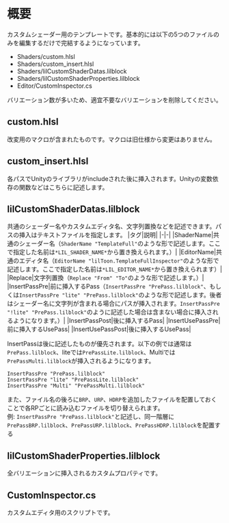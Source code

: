 # 概要
カスタムシェーダー用のテンプレートです。基本的には以下の5つのファイルのみを編集するだけで完結するようになっています。

- Shaders/custom.hlsl
- Shaders/custom_insert.hlsl
- Shaders/lilCustomShaderDatas.lilblock
- Shaders/lilCustomShaderProperties.lilblock
- Editor/CustomInspector.cs

バリエーション数が多いため、適宜不要なバリエーションを削除してください。

## custom.hlsl
改変用のマクロが含まれたものです。マクロは旧仕様から変更はありません。

## custom_insert.hlsl
各パスでUnityのライブラリがincludeされた後に挿入されます。Unityの変数依存の関数などはこちらに記述します。

## lilCustomShaderDatas.lilblock
共通のシェーダー名やカスタムエディタ名、文字列置換などを記述できます。パスの挿入はテキストファイルを指定します。
|タグ|説明|
|-|-|
|ShaderName|共通のシェーダー名（`ShaderName "TemplateFull"`のような形で記述します。ここで指定した名前は`*LIL_SHADER_NAME*`から置き換えられます。）|
|EditorName|共通のエディタ名（`EditorName "lilToon.TemplateFullInspector"`のような形で記述します。ここで指定した名前は`*LIL_EDITOR_NAME*`から置き換えられます）|
|Replace|文字列置換（`Replace "From" "To"`のような形で記述します。）|
|InsertPassPre|前に挿入するPass（`InsertPassPre "PrePass.lilblock"`、もしくは`InsertPassPre "lite" "PrePass.lilblock"`のような形で記述します。後者はシェーダー名に文字列が含まれる場合にパスが挿入されます。`InsertPassPre "!lite" "PrePass.lilblock"`のように記述した場合は含まない場合に挿入されるようになります。）|
|InsertPassPost|後に挿入するPass|
|InsertUsePassPre|前に挿入するUsePass|
|InsertUsePassPost|後に挿入するUsePass|

InsertPassは後に記述したものが優先されます。以下の例では通常は`PrePass.lilblock`、liteでは`PrePassLite.lilblock`、Multiでは`PrePassMulti.lilblock`が挿入されるようになります。
```
InsertPassPre "PrePass.lilblock"
InsertPassPre "lite" "PrePassLite.lilblock"
InsertPassPre "Multi" "PrePassMulti.lilblock"
```

また、ファイル名の後ろに`BRP`、`URP`、`HDRP`を追加したファイルを配置しておくことで各RPごとに読み込むファイルを切り替えられます。  
例: `InsertPassPre "PrePass.lilblock"`と記述し、同一階層に`PrePassBRP.lilblock`、`PrePassURP.lilblock`、`PrePassHDRP.lilblock`を配置する

## lilCustomShaderProperties.lilblock
全バリエーションに挿入されるカスタムプロパティです。

## CustomInspector.cs
カスタムエディタ用のスクリプトです。
